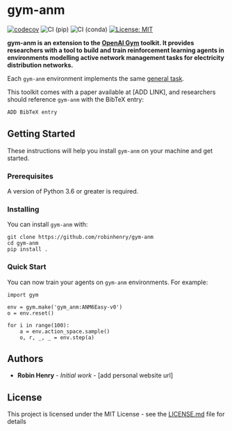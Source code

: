 # gym-anm
[![codecov](https://codecov.io/gh/robinhenry/gym-anm/branch/master/graph/badge.svg?token=7JSMJPPIQ7)](https://codecov.io/gh/robinhenry/gym-anm)
![CI (pip)](https://github.com/robinhenry/gym-anm/workflows/CI%20(pip)/badge.svg)
![CI (conda)](https://github.com/robinhenry/gym-anm/workflows/CI%20(conda)/badge.svg)
[![License: MIT](https://img.shields.io/badge/License-MIT-yellow.svg)](https://opensource.org/licenses/MIT)


**gym-anm is an extension to the [OpenAI Gym](https://github.com/openai/gym) toolkit. It provides researchers 
with a tool to build and train reinforcement learning agents in environments 
modelling active network management tasks for electricity distribution 
networks.**
  <br>
  
Each `gym-anm` environment implements the same [general task](#general_task).
 
 This toolkit comes with a paper available at [ADD LINK], and 
 researchers should reference `gym-anm` with the BibTeX entry:
 ```bash
ADD BibTeX entry
```  

## Getting Started

These instructions will help you install `gym-anm` on your machine and get 
started.

### Prerequisites

A version of Python 3.6 or greater is required.

### Installing

You can install `gym-anm` with:
```
git clone https://github.com/robinhenry/gym-anm
cd gym-anm
pip install .
```

### Quick Start
You can now train your agents on `gym-anm` environments. For example:
```
import gym

env = gym.make('gym_anm:ANM6Easy-v0')
o = env.reset()

for i in range(100):
    a = env.action_space.sample()
    o, r, _, _ = env.step(a)
```

## Authors

* **Robin Henry** - *Initial work* - [add personal website url]

## License

This project is licensed under the MIT License - see the [LICENSE.md](LICENSE.md) file for details
